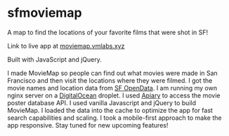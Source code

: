 # sfmoviemap

A map to find the locations of your favorite films that were shot in SF!

Link to live app at [moviemap.vmlabs.xyz](http://moviemap.vmlabs.xyz)

Built with JavaScript and jQuery.

I made MovieMap so people can find out what movies were made in San Francisco and then visit the locations where they were filmed. I got the movie names and location data from [SF OpenData](https://data.sfgov.org/). I am running my own nginx server on a [DigitalOcean](https://www.digitalocean.com/) droplet. I used [Apiary](http://docs.themoviedb.apiary.io/) to access the movie poster database API. I used vanilla Javascript and jQuery to build MovieMap. I loaded the data into the cache to optimize the app for fast search capabilities and scaling. I took a mobile-first approach to make the app responsive. Stay tuned for new upcoming features!